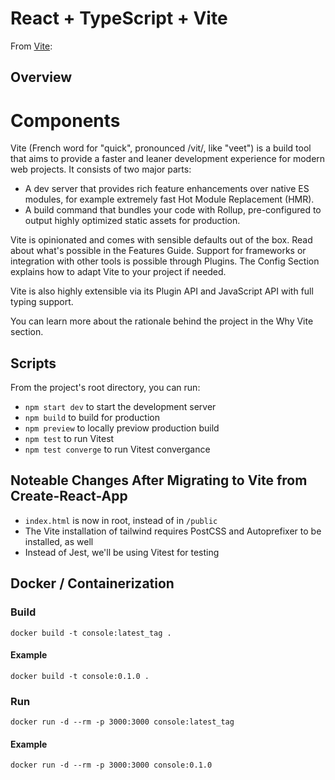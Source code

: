 # React + TypeScript + Vite

From [Vite](https://vitejs.dev/guide/):
## Overview

# Components
Vite (French word for "quick", pronounced /vit/, like "veet") is a build tool that aims to provide a faster and leaner development experience for modern web projects. It consists of two major parts:
- A dev server that provides rich feature enhancements over native ES modules, for example extremely fast Hot Module Replacement (HMR).
- A build command that bundles your code with Rollup, pre-configured to output highly optimized static assets for production.

Vite is opinionated and comes with sensible defaults out of the box. Read about what's possible in the Features Guide. Support for frameworks or integration with other tools is possible through Plugins. The Config Section explains how to adapt Vite to your project if needed.

Vite is also highly extensible via its Plugin API and JavaScript API with full typing support.

You can learn more about the rationale behind the project in the Why Vite section.

## Scripts
From the project's root directory, you can run:

- `npm start dev` to start the development server
- `npm build` to build for production
- `npm preview` to locally previow production build
- `npm test` to run Vitest
- `npm test converge` to run Vitest convergance

## Noteable Changes After Migrating to Vite from Create-React-App

- `index.html` is now in root, instead of in `/public`
- The Vite installation of tailwind requires PostCSS and Autoprefixer to be installed, as well
- Instead of Jest, we'll be using Vitest for testing

## Docker / Containerization

### Build

```shell
docker build -t console:latest_tag . 
```

#### Example

```shell
docker build -t console:0.1.0 .
```

### Run

```shell
docker run -d --rm -p 3000:3000 console:latest_tag
```

#### Example

```shell
docker run -d --rm -p 3000:3000 console:0.1.0
```